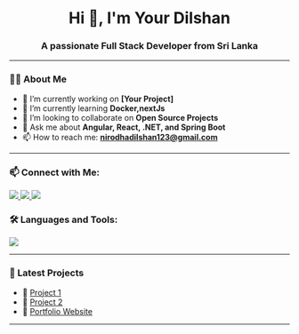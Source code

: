 <h1 align="center">Hi 👋, I'm Your Dilshan</h1>
<h3 align="center">A passionate Full Stack Developer from Sri Lanka</h3>

---

### 👨‍💻 About Me

- 🔭 I’m currently working on **[Your Project]**
- 🌱 I’m currently learning **Docker,nextJs**
- 👯 I’m looking to collaborate on **Open Source Projects**
- 💬 Ask me about **Angular, React, .NET, and Spring Boot**
- 📫 How to reach me: **nirodhadilshan123@gmail.com**

---
### 📫 Connect with Me:

<p align="left">
  <a href="www.linkedin.com/in/dilshan-nirodha-585a5631b" target="_blank">
    <img src="https://img.shields.io/badge/LinkedIn-blue?logo=linkedin&logoColor=white" />
  </a>
  <a href="nirodhadilshan123@gmail.com">
    <img src="https://img.shields.io/badge/Gmail-red?logo=gmail&logoColor=white" />
  </a>
  <a href="https://yourportfolio.com" target="_blank">
    <img src="https://img.shields.io/badge/Portfolio-black?logo=web&logoColor=white" />
  </a>
</p>

### 🛠️ Languages and Tools:

<p align="left">
  <img src="https://skillicons.dev/icons?i=js,ts,angular,react,flutter,cs,dotnet,java,python,spring,html,css,tailwind,git,github,vscode" />
</p>

---



### 🧠 Latest Projects

- 🔹 [Project 1](https://github.com/your-username/project1)
- 🔹 [Project 2](https://github.com/your-username/project2)
- 🔹 [Portfolio Website](https://yourportfolio.com)

---


